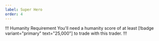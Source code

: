 ```yaml
---
label: Super Hero
order: 4
---
```

!!! Humanity Requirement
You'll need a humanity score of at least [!badge variant="primary" text="25,000"] to trade with this trader.
!!!